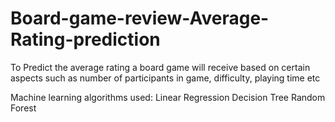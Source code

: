 # Board-game-review-Average-Rating-prediction
To Predict the average rating a board game will receive based on certain aspects such as number of participants in game, difficulty, playing time etc

Machine learning algorithms used:
Linear Regression
Decision Tree
Random Forest
